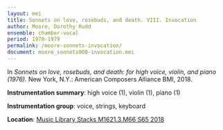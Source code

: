 ```yaml
---
layout: mei
title: Sonnets on love, rosebuds, and death. VIII. Invocation
author: Moore, Dorothy Rudd
ensemble: chamber-vocal
period: 1970-1979
permalink: /moore-sonnets-invocation/
document: moore_sonnets008-invocation.mei
---
```


In *Sonnets on love, rosebuds, and death: for high voice, violin, and piano (1976).* New York, N.Y.: American Composers Alliance BMI, 2018.

**Instrumentation summary**: high voice (1), violin (1), piano (1)

**Instrumentation group**: voice, strings, keyboard

**Location**: <a href="https://tufts.primo.exlibrisgroup.com/permalink/01TUN_INST/1kc9gia/alma991018220948503851" target="_blank">Music Library Stacks M1621.3.M66 S65 2018</a>
